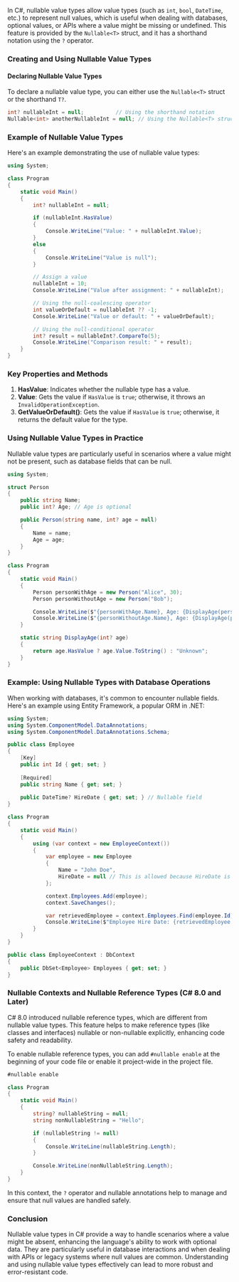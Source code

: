 In C#, nullable value types allow value types (such as `int`, `bool`, `DateTime`, etc.) to represent null values, which is useful when dealing with databases, optional values, or APIs where a value might be missing or undefined. This feature is provided by the `Nullable<T>` struct, and it has a shorthand notation using the `?` operator.

### Creating and Using Nullable Value Types

#### Declaring Nullable Value Types

To declare a nullable value type, you can either use the `Nullable<T>` struct or the shorthand `T?`.

```csharp
int? nullableInt = null;          // Using the shorthand notation
Nullable<int> anotherNullableInt = null; // Using the Nullable<T> struct
```

### Example of Nullable Value Types

Here's an example demonstrating the use of nullable value types:

```csharp
using System;

class Program
{
    static void Main()
    {
        int? nullableInt = null;

        if (nullableInt.HasValue)
        {
            Console.WriteLine("Value: " + nullableInt.Value);
        }
        else
        {
            Console.WriteLine("Value is null");
        }

        // Assign a value
        nullableInt = 10;
        Console.WriteLine("Value after assignment: " + nullableInt);

        // Using the null-coalescing operator
        int valueOrDefault = nullableInt ?? -1;
        Console.WriteLine("Value or default: " + valueOrDefault);

        // Using the null-conditional operator
        int? result = nullableInt?.CompareTo(5);
        Console.WriteLine("Comparison result: " + result);
    }
}
```

### Key Properties and Methods

1. **HasValue**: Indicates whether the nullable type has a value.
2. **Value**: Gets the value if `HasValue` is `true`; otherwise, it throws an `InvalidOperationException`.
3. **GetValueOrDefault()**: Gets the value if `HasValue` is `true`; otherwise, it returns the default value for the type.

### Using Nullable Value Types in Practice

Nullable value types are particularly useful in scenarios where a value might not be present, such as database fields that can be null.

```csharp
using System;

struct Person
{
    public string Name;
    public int? Age; // Age is optional

    public Person(string name, int? age = null)
    {
        Name = name;
        Age = age;
    }
}

class Program
{
    static void Main()
    {
        Person personWithAge = new Person("Alice", 30);
        Person personWithoutAge = new Person("Bob");

        Console.WriteLine($"{personWithAge.Name}, Age: {DisplayAge(personWithAge.Age)}");
        Console.WriteLine($"{personWithoutAge.Name}, Age: {DisplayAge(personWithoutAge.Age)}");
    }

    static string DisplayAge(int? age)
    {
        return age.HasValue ? age.Value.ToString() : "Unknown";
    }
}
```

### Example: Using Nullable Types with Database Operations

When working with databases, it's common to encounter nullable fields. Here's an example using Entity Framework, a popular ORM in .NET:

```csharp
using System;
using System.ComponentModel.DataAnnotations;
using System.ComponentModel.DataAnnotations.Schema;

public class Employee
{
    [Key]
    public int Id { get; set; }
    
    [Required]
    public string Name { get; set; }
    
    public DateTime? HireDate { get; set; } // Nullable field
}

class Program
{
    static void Main()
    {
        using (var context = new EmployeeContext())
        {
            var employee = new Employee
            {
                Name = "John Doe",
                HireDate = null // This is allowed because HireDate is nullable
            };

            context.Employees.Add(employee);
            context.SaveChanges();

            var retrievedEmployee = context.Employees.Find(employee.Id);
            Console.WriteLine($"Employee Hire Date: {retrievedEmployee.HireDate?.ToString() ?? "Not Hired"}");
        }
    }
}

public class EmployeeContext : DbContext
{
    public DbSet<Employee> Employees { get; set; }
}
```

### Nullable Contexts and Nullable Reference Types (C# 8.0 and Later)

C# 8.0 introduced nullable reference types, which are different from nullable value types. This feature helps to make reference types (like classes and interfaces) nullable or non-nullable explicitly, enhancing code safety and readability.

To enable nullable reference types, you can add `#nullable enable` at the beginning of your code file or enable it project-wide in the project file.

```csharp
#nullable enable

class Program
{
    static void Main()
    {
        string? nullableString = null;
        string nonNullableString = "Hello";

        if (nullableString != null)
        {
            Console.WriteLine(nullableString.Length);
        }

        Console.WriteLine(nonNullableString.Length);
    }
}
```

In this context, the `?` operator and nullable annotations help to manage and ensure that null values are handled safely.

### Conclusion

Nullable value types in C# provide a way to handle scenarios where a value might be absent, enhancing the language's ability to work with optional data. They are particularly useful in database interactions and when dealing with APIs or legacy systems where null values are common. Understanding and using nullable value types effectively can lead to more robust and error-resistant code.